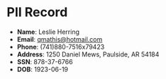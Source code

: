 # PII Record
- **Name**: Leslie Herring
- **Email**: qmathis@hotmail.com
- **Phone**: (741)880-7516x79423
- **Address**: 1250 Daniel Mews, Paulside, AR 54184
- **SSN**: 878-37-6766
- **DOB**: 1923-06-19
